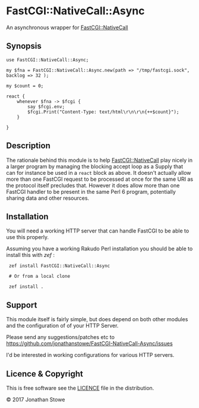 # FastCGI::NativeCall::Async

An asynchronous wrapper for [FastCGI::NativeCall](https://github.com/jonathanstowe/FastCGI-NativeCall/)

## Synopsis

```perl6
use FastCGI::NativeCall::Async;

my $fna = FastCGI::NativeCall::Async.new(path => "/tmp/fastcgi.sock", backlog => 32 );

my $count = 0;

react {
    whenever $fna -> $fcgi {
	    say $fcgi.env;
        $fcgi.Print("Content-Type: text/html\r\n\r\n{++$count}");
    }

}
```

## Description

The rationale behind this module is to help
[FastCGI::NativeCall](https://github.com/jonathanstowe/FastCGI-NativeCall/)
play nicely in a larger program by managing the blocking accept loop as
a Supply that can for instance be used in a ```react``` block as above.
It doesn't actually allow more than one FastCGI request to be processed at
once for the same URI as the protocol itself precludes that.  However it
does allow more than one FastCGI handler to be present in the same Perl
6 program, potentially sharing data and other resources.

## Installation

You will need a working HTTP server that can handle FastCGI to be able to
use this properly.

Assuming you have a working Rakudo Perl installation you should be able to
install this with *zef* :

     zef install FastCGI::NativeCall::Async

     # Or from a local clone 

     zef install .

## Support

This module itself is fairly simple, but does depend on both other modules and the configuration of
of your HTTP Server.

Please send any suggestions/patches etc to https://github.com/jonathanstowe/FastCGI-NativeCall-Async/issues

I'd be interested in working configurations for various HTTP servers.

## Licence & Copyright

This is free software see the [LICENCE](LICENCE) file in the distribution.

© 2017 Jonathan Stowe
